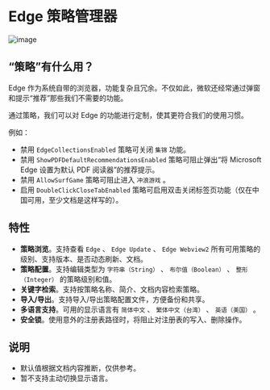 # Edge 策略管理器

![image](https://github.com/NXY666/EdgePolicyManager/assets/62371554/412f6aa7-22e4-4eae-8eb7-1440f8ce449d)

## “策略”有什么用？

Edge 作为系统自带的浏览器，功能复杂且冗余。不仅如此，微软还经常通过弹窗和提示“推荐”那些我们不需要的功能。

通过策略，我们可以对 Edge 的功能进行定制，使其更符合我们的使用习惯。

例如：

* 禁用 `EdgeCollectionsEnabled` 策略可关闭 `集锦` 功能。
* 禁用 `ShowPDFDefaultRecommendationsEnabled` 策略可阻止弹出“将 Microsoft Edge 设置为默认 PDF 阅读器”的推荐提示。
* 禁用 `AllowSurfGame` 策略可阻止进入 `冲浪游戏` 。
* 启用 `DoubleClickCloseTabEnabled` 策略可启用双击关闭标签页功能（仅在中国可用，至少文档是这样写的）。

## 特性

* **策略浏览**。支持查看 `Edge` 、 `Edge Update` 、 `Edge Webview2` 所有可用策略的级别、支持版本、是否动态刷新、文档。
* **策略配置**。支持编辑类型为 `字符串（String）` 、 `布尔值（Boolean）` 、 `整形（Integer）` 的策略级别和值。
* **关键字检索**。支持按策略名称、简介、文档内容检索策略。
* **导入/导出**。支持导入/导出策略配置文件，方便备份和共享。
* **多语言支持**。可用的显示语言有 `简体中文` 、 `繁体中文（台湾）` 、 `英语（美国）` 。
* **安全锁**。使用意外的注册表路径时，将阻止对注册表的写入、删除操作。

## 说明

* 默认值根据文档内容推断，仅供参考。
* 暂不支持主动切换显示语言。